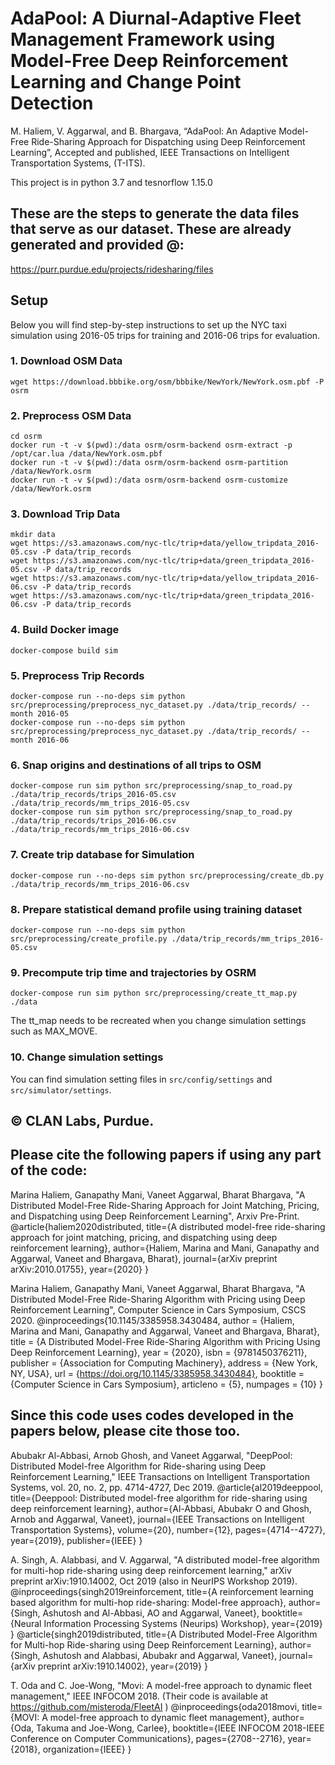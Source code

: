 # AdaPool: A Diurnal-Adaptive Fleet Management Framework using Model-Free Deep Reinforcement Learning and Change Point Detection
 M. Haliem, V. Aggarwal, and B. Bhargava, “AdaPool: An Adaptive Model-Free Ride-Sharing Approach for Dispatching using Deep Reinforcement Learning”, Accepted and published, IEEE Transactions on Intelligent Transportation Systems, (T-ITS).

This project is in python 3.7 and tesnorflow 1.15.0

## These are the steps to generate the data files that serve as our dataset. These are already generated and provided @:
https://purr.purdue.edu/projects/ridesharing/files

## Setup
Below you will find step-by-step instructions to set up the NYC taxi simulation using 2016-05 trips for training and 2016-06 trips for evaluation.
### 1. Download OSM Data
```commandline
wget https://download.bbbike.org/osm/bbbike/NewYork/NewYork.osm.pbf -P osrm
```

### 2. Preprocess OSM Data
```commandline
cd osrm
docker run -t -v $(pwd):/data osrm/osrm-backend osrm-extract -p /opt/car.lua /data/NewYork.osm.pbf
docker run -t -v $(pwd):/data osrm/osrm-backend osrm-partition /data/NewYork.osrm
docker run -t -v $(pwd):/data osrm/osrm-backend osrm-customize /data/NewYork.osrm
```

### 3. Download Trip Data
```commandline
mkdir data
wget https://s3.amazonaws.com/nyc-tlc/trip+data/yellow_tripdata_2016-05.csv -P data/trip_records
wget https://s3.amazonaws.com/nyc-tlc/trip+data/green_tripdata_2016-05.csv -P data/trip_records
wget https://s3.amazonaws.com/nyc-tlc/trip+data/yellow_tripdata_2016-06.csv -P data/trip_records
wget https://s3.amazonaws.com/nyc-tlc/trip+data/green_tripdata_2016-06.csv -P data/trip_records
```

### 4. Build Docker image
```commandline
docker-compose build sim
```

### 5. Preprocess Trip Records
```commandline
docker-compose run --no-deps sim python src/preprocessing/preprocess_nyc_dataset.py ./data/trip_records/ --month 2016-05
docker-compose run --no-deps sim python src/preprocessing/preprocess_nyc_dataset.py ./data/trip_records/ --month 2016-06
```

### 6. Snap origins and destinations of all trips to OSM
```commandline
docker-compose run sim python src/preprocessing/snap_to_road.py ./data/trip_records/trips_2016-05.csv ./data/trip_records/mm_trips_2016-05.csv
docker-compose run sim python src/preprocessing/snap_to_road.py ./data/trip_records/trips_2016-06.csv ./data/trip_records/mm_trips_2016-06.csv
```

### 7. Create trip database for Simulation
```commandline
docker-compose run --no-deps sim python src/preprocessing/create_db.py ./data/trip_records/mm_trips_2016-06.csv
```

### 8. Prepare statistical demand profile using training dataset
```commandline
docker-compose run --no-deps sim python src/preprocessing/create_profile.py ./data/trip_records/mm_trips_2016-05.csv
```

### 9. Precompute trip time and trajectories by OSRM
```commandline
docker-compose run sim python src/preprocessing/create_tt_map.py ./data
```
The tt_map needs to be recreated when you change simulation settings such as MAX_MOVE.

### 10. Change simulation settings
You can find simulation setting files in `src/config/settings` and `src/simulator/settings`.

## © CLAN Labs, Purdue.


## Please cite the following papers if using any part of the code:

Marina Haliem, Ganapathy Mani, Vaneet Aggarwal, Bharat Bhargava, "A Distributed Model-Free Ride-Sharing Approach for Joint Matching, Pricing, and Dispatching using Deep Reinforcement Learning", Arxiv Pre-Print. @article{haliem2020distributed, title={A distributed model-free ride-sharing approach for joint matching, pricing, and dispatching using deep reinforcement learning}, author={Haliem, Marina and Mani, Ganapathy and Aggarwal, Vaneet and Bhargava, Bharat}, journal={arXiv preprint arXiv:2010.01755}, year={2020} }

Marina Haliem, Ganapathy Mani, Vaneet Aggarwal, Bharat Bhargava, "A Distributed Model-Free Ride-Sharing Algorithm with Pricing using Deep Reinforcement Learning", Computer Science in Cars Symposium, CSCS 2020. @inproceedings{10.1145/3385958.3430484, author = {Haliem, Marina and Mani, Ganapathy and Aggarwal, Vaneet and Bhargava, Bharat}, title = {A Distributed Model-Free Ride-Sharing Algorithm with Pricing Using Deep Reinforcement Learning}, year = {2020}, isbn = {9781450376211}, publisher = {Association for Computing Machinery}, address = {New York, NY, USA}, url = {https://doi.org/10.1145/3385958.3430484}, booktitle = {Computer Science in Cars Symposium}, articleno = {5}, numpages = {10} }

## Since this code uses codes developed in the papers below, please cite those too.

Abubakr Al-Abbasi, Arnob Ghosh, and Vaneet Aggarwal, "DeepPool: Distributed Model-free Algorithm for Ride-sharing using Deep Reinforcement Learning," IEEE Transactions on Intelligent Transportation Systems, vol. 20, no. 2, pp. 4714-4727, Dec 2019. @article{al2019deeppool, title={Deeppool: Distributed model-free algorithm for ride-sharing using deep reinforcement learning}, author={Al-Abbasi, Abubakr O and Ghosh, Arnob and Aggarwal, Vaneet}, journal={IEEE Transactions on Intelligent Transportation Systems}, volume={20}, number={12}, pages={4714--4727}, year={2019}, publisher={IEEE} }

A. Singh, A. Alabbasi, and V. Aggarwal, "A distributed model-free algorithm for multi-hop ride-sharing using deep reinforcement learning," arXiv preprint arXiv:1910.14002, Oct 2019 (also in NeurIPS Workshop 2019). @inproceedings{singh2019reinforcement, title={A reinforcement learning based algorithm for multi-hop ride-sharing: Model-free approach}, author={Singh, Ashutosh and Al-Abbasi, AO and Aggarwal, Vaneet}, booktitle={Neural Information Processing Systems (Neurips) Workshop}, year={2019} } @article{singh2019distributed, title={A Distributed Model-Free Algorithm for Multi-hop Ride-sharing using Deep Reinforcement Learning}, author={Singh, Ashutosh and Alabbasi, Abubakr and Aggarwal, Vaneet}, journal={arXiv preprint arXiv:1910.14002}, year={2019} }

T. Oda and C. Joe-Wong, "Movi: A model-free approach to dynamic fleet management," IEEE INFOCOM 2018. (Their code is available at https://github.com/misteroda/FleetAI ) @inproceedings{oda2018movi, title={MOVI: A model-free approach to dynamic fleet management}, author={Oda, Takuma and Joe-Wong, Carlee}, booktitle={IEEE INFOCOM 2018-IEEE Conference on Computer Communications}, pages={2708--2716}, year={2018}, organization={IEEE} }

